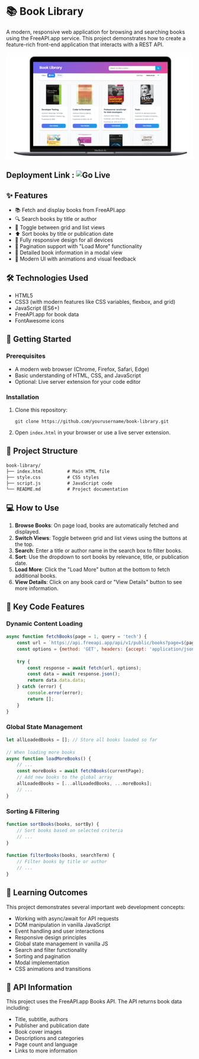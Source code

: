# 📚 Book Library

A modern, responsive web application for browsing and searching books using the FreeAPI.app service. This project demonstrates how to create a feature-rich front-end application that interacts with a REST API.

![Book Library Laptop View](/Demos/image.png)

## Deployment Link : ![Go Live](https://book-store-ten-cyan.vercel.app/)

## ✨ Features

- 📚 Fetch and display books from FreeAPI.app
- 🔍 Search books by title or author
- 🔄 Toggle between grid and list views
- ⬆️ Sort books by title or publication date
- 📱 Fully responsive design for all devices
- 📄 Pagination support with "Load More" functionality
- 📖 Detailed book information in a modal view
- 🎨 Modern UI with animations and visual feedback

## 🛠️ Technologies Used

- HTML5
- CSS3 (with modern features like CSS variables, flexbox, and grid)
- JavaScript (ES6+)
- FreeAPI.app for book data
- FontAwesome icons

## 🚀 Getting Started

### Prerequisites

- A modern web browser (Chrome, Firefox, Safari, Edge)
- Basic understanding of HTML, CSS, and JavaScript
- Optional: Live server extension for your code editor

### Installation

1. Clone this repository:
   ```
   git clone https://github.com/yourusername/book-library.git
   ```

3. Open `index.html` in your browser or use a live server extension.

## 🔧 Project Structure

```
book-library/
├── index.html         # Main HTML file
├── style.css          # CSS styles
├── script.js          # JavaScript code
└── README.md          # Project documentation
```

## 💻 How to Use

1. **Browse Books**: On page load, books are automatically fetched and displayed.
2. **Switch Views**: Toggle between grid and list views using the buttons at the top.
3. **Search**: Enter a title or author name in the search box to filter books.
4. **Sort**: Use the dropdown to sort books by relevance, title, or publication date.
5. **Load More**: Click the "Load More" button at the bottom to fetch additional books.
6. **View Details**: Click on any book card or "View Details" button to see more information.

## 🌟 Key Code Features

### Dynamic Content Loading

```javascript
async function fetchBooks(page = 1, query = 'tech') {
    const url = `https://api.freeapi.app/api/v1/public/books?page=${page}&limit=8&inc=kind%252Cid%252Cetag%252CvolumeInfo&query=${query}`;
    const options = {method: 'GET', headers: {accept: 'application/json'}};

    try {
        const response = await fetch(url, options);
        const data = await response.json();
        return data.data.data;
    } catch (error) {
        console.error(error);
        return [];
    }
}
```

### Global State Management

```javascript
let allLoadedBooks = []; // Store all books loaded so far

// When loading more books
async function loadMoreBooks() {
    // ...
    const moreBooks = await fetchBooks(currentPage);
    // Add new books to the global array
    allLoadedBooks = [...allLoadedBooks, ...moreBooks];
    // ...
}
```

### Sorting & Filtering

```javascript
function sortBooks(books, sortBy) {
    // Sort books based on selected criteria
    // ...
}

function filterBooks(books, searchTerm) {
    // Filter books by title or author
    // ...
}
```

## 🎯 Learning Outcomes

This project demonstrates several important web development concepts:

- Working with async/await for API requests
- DOM manipulation in vanilla JavaScript
- Event handling and user interactions
- Responsive design principles
- Global state management in vanilla JS
- Search and filter functionality
- Sorting and pagination
- Modal implementation
- CSS animations and transitions

## 📝 API Information

This project uses the FreeAPI.app Books API. The API returns book data including:

- Title, subtitle, authors
- Publisher and publication date
- Book cover images
- Descriptions and categories
- Page count and language
- Links to more information